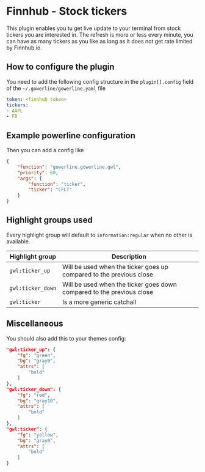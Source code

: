 # Finnhub - Stock tickers

This plugin enables you tu get live update to your terminal from stock
tickers you are interested in. The refresh is more or less every minute,
you can have as many tickers as you like as long as it does not get rate
limited by Finnhub.io.

## How to configure the plugin
You need to add the following config structure in the `plugin[].config` field of the `~/.gowerline/gowerline.yaml` file

```yaml
token: <finnhub token>
tickers:
- AAPL
- FB
```

## Example powerline configuration
Then you can add a config like
```json
{
    "function": "gowerline.gowerline.gwl",
    "priority": 60,
    "args": {
        "function": "ticker",
        "ticker": "CFLT"
    }
}
```

## Highlight groups used
Every highlight group will default to `information:regular` when no other is available.

| Highlight group | Description |
| --- | --- |
| `gwl:ticker_up` | Will be used when the ticker goes up compared to the previous close |
| `gwl:ticker_down` | Will be used when the ticker goes down compared to the previous close |
| `gwl:ticker` | Is a more generic catchall |

## Miscellaneous

You should also add this to your themes config:
```json
"gwl:ticker_up": {
    "fg": "green",
    "bg": "gray0",
    "attrs": [
        "bold"
    ]
},
"gwl:ticker_down": {
    "fg": "red",
    "bg": "gray10",
    "attrs": [
        "bold"
    ]
},
"gwl:ticker": {
    "fg": "yellow",
    "bg": "gray0",
    "attrs": [
        "bold"
    ]
}
```